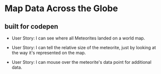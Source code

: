 Map Data Across the Globe
=========================
built for codepen
-------------------------

* User Story: I can see where all Meteorites landed on a world map.

* User Story: I can tell the relative size of the meteorite, just by looking at the way it's represented on the map.

* User Story: I can mouse over the meteorite's data point for additional data.
